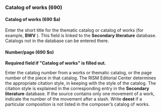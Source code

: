 ### Catalog of works (690)

#### Catalog of works (690 $a)

Enter the short title for the thematic catalog or catalog of works (for example, **BWV** ). This field is linked to the **Secondary literature** database. Catalogs not in the database can be entered there.

#### Number/page (690 $n)

**Required field if "Catalog of works" is filled out.**

Enter the catalog number from a works or thematic catalog, or the page number of the piece in that catalog. The RISM Editorial Center determines the appropriate citation style, in keeping with the style of the catalog. The citation style is explained in the corresponding entry in the **Secondary literature** database. If the source contains only one movement of a work, indicate the number of the movement after a slash. Write **deest** if a particular composition is not listed in the composer’s catalog of works.
